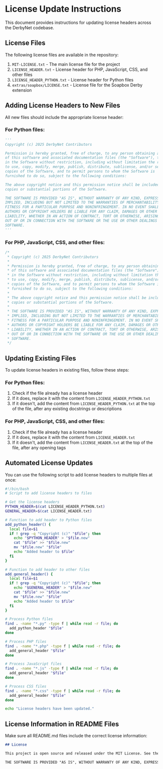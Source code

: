 # License Update Instructions

This document provides instructions for updating license headers across the DerbyNet codebase.

## License Files

The following license files are available in the repository:

1. `MIT-LICENSE.txt` - The main license file for the project
2. `LICENSE_HEADER.txt` - License header for PHP, JavaScript, CSS, and other files
3. `LICENSE_HEADER_PYTHON.txt` - License header for Python files
4. `extras/soapbox/LICENSE.txt` - License file for the Soapbox Derby extension

## Adding License Headers to New Files

All new files should include the appropriate license header:

### For Python files:

```python
'''
Copyright (c) 2025 DerbyNet Contributors

Permission is hereby granted, free of charge, to any person obtaining a copy
of this software and associated documentation files (the "Software"), to deal
in the Software without restriction, including without limitation the rights
to use, copy, modify, merge, publish, distribute, sublicense, and/or sell
copies of the Software, and to permit persons to whom the Software is
furnished to do so, subject to the following conditions:

The above copyright notice and this permission notice shall be included in all
copies or substantial portions of the Software.

THE SOFTWARE IS PROVIDED "AS IS", WITHOUT WARRANTY OF ANY KIND, EXPRESS OR
IMPLIED, INCLUDING BUT NOT LIMITED TO THE WARRANTIES OF MERCHANTABILITY,
FITNESS FOR A PARTICULAR PURPOSE AND NONINFRINGEMENT. IN NO EVENT SHALL THE
AUTHORS OR COPYRIGHT HOLDERS BE LIABLE FOR ANY CLAIM, DAMAGES OR OTHER
LIABILITY, WHETHER IN AN ACTION OF CONTRACT, TORT OR OTHERWISE, ARISING FROM,
OUT OF OR IN CONNECTION WITH THE SOFTWARE OR THE USE OR OTHER DEALINGS IN THE
SOFTWARE.
'''
```

### For PHP, JavaScript, CSS, and other files:

```php
/*
 * Copyright (c) 2025 DerbyNet Contributors
 * 
 * Permission is hereby granted, free of charge, to any person obtaining a copy
 * of this software and associated documentation files (the "Software"), to deal
 * in the Software without restriction, including without limitation the rights
 * to use, copy, modify, merge, publish, distribute, sublicense, and/or sell
 * copies of the Software, and to permit persons to whom the Software is
 * furnished to do so, subject to the following conditions:
 * 
 * The above copyright notice and this permission notice shall be included in all
 * copies or substantial portions of the Software.
 * 
 * THE SOFTWARE IS PROVIDED "AS IS", WITHOUT WARRANTY OF ANY KIND, EXPRESS OR
 * IMPLIED, INCLUDING BUT NOT LIMITED TO THE WARRANTIES OF MERCHANTABILITY,
 * FITNESS FOR A PARTICULAR PURPOSE AND NONINFRINGEMENT. IN NO EVENT SHALL THE
 * AUTHORS OR COPYRIGHT HOLDERS BE LIABLE FOR ANY CLAIM, DAMAGES OR OTHER
 * LIABILITY, WHETHER IN AN ACTION OF CONTRACT, TORT OR OTHERWISE, ARISING FROM,
 * OUT OF OR IN CONNECTION WITH THE SOFTWARE OR THE USE OR OTHER DEALINGS IN THE
 * SOFTWARE.
 */
```

## Updating Existing Files

To update license headers in existing files, follow these steps:

### For Python files:

1. Check if the file already has a license header
2. If it does, replace it with the content from `LICENSE_HEADER_PYTHON.txt`
3. If it doesn't, add the content from `LICENSE_HEADER_PYTHON.txt` at the top of the file, after any existing docstrings or descriptions

### For PHP, JavaScript, CSS, and other files:

1. Check if the file already has a license header
2. If it does, replace it with the content from `LICENSE_HEADER.txt`
3. If it doesn't, add the content from `LICENSE_HEADER.txt` at the top of the file, after any opening tags

## Automated License Updates

You can use the following script to add license headers to multiple files at once:

```bash
#!/bin/bash
# Script to add license headers to files

# Get the license headers
PYTHON_HEADER=$(cat LICENSE_HEADER_PYTHON.txt)
GENERAL_HEADER=$(cat LICENSE_HEADER.txt)

# Function to add header to Python files
add_python_header() {
  local file=$1
  if ! grep -q "Copyright (c)" "$file"; then
    echo "$PYTHON_HEADER" > "$file.new"
    cat "$file" >> "$file.new"
    mv "$file.new" "$file"
    echo "Added header to $file"
  fi
}

# Function to add header to other files
add_general_header() {
  local file=$1
  if ! grep -q "Copyright (c)" "$file"; then
    echo "$GENERAL_HEADER" > "$file.new"
    cat "$file" >> "$file.new"
    mv "$file.new" "$file"
    echo "Added header to $file"
  fi
}

# Process Python files
find . -name "*.py" -type f | while read -r file; do
  add_python_header "$file"
done

# Process PHP files
find . -name "*.php" -type f | while read -r file; do
  add_general_header "$file"
done

# Process JavaScript files
find . -name "*.js" -type f | while read -r file; do
  add_general_header "$file"
done

# Process CSS files
find . -name "*.css" -type f | while read -r file; do
  add_general_header "$file"
done

echo "License headers have been updated."
```

## License Information in README Files

Make sure all README.md files include the correct license information:

```markdown
## License

This project is open source and released under the MIT License. See the [LICENSE.txt](LICENSE.txt) file for details.

THE SOFTWARE IS PROVIDED "AS IS", WITHOUT WARRANTY OF ANY KIND, EXPRESS OR IMPLIED, INCLUDING BUT NOT LIMITED TO THE WARRANTIES OF MERCHANTABILITY, FITNESS FOR A PARTICULAR PURPOSE AND NONINFRINGEMENT. IN NO EVENT SHALL THE AUTHORS OR COPYRIGHT HOLDERS BE LIABLE FOR ANY CLAIM, DAMAGES OR OTHER LIABILITY, WHETHER IN AN ACTION OF CONTRACT, TORT OR OTHERWISE, ARISING FROM, OUT OF OR IN CONNECTION WITH THE SOFTWARE OR THE USE OR OTHER DEALINGS IN THE SOFTWARE.
```